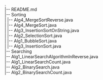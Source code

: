 .<br>
|-- README.md<br>
|-- Sorting<br>
|   |-- Alg4_MergeSortReverse.java<br>
|   |-- Alg4_MergeSort.java<br>
|   |-- Alg3_InsertionSortOnString.java<br>
|   |-- Alg2_SelectionSort.java<br>
|   |-- Alg1_BubbleSort.java<br>
|   |-- Alg3_InsertionSort.java<br>
|-- Searching<br>
    |-- Alg1_LinearSearchAlgorithmInReverse.java<br>
    |-- Alg1_LinearSearchCount.java<br>
    |-- Alg2_BinarySearch.java<br>
    |-- Alg2_BinarySearchCount.java<br>
